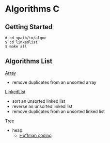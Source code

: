 # Algorithms C


## Getting Started

```
# cd <path/to/algo>
$ cd linkedlist
$ make all
```

## Algorithms List


[Array](./algos/array)

- remove duplicates from an unsorted array

[LinkedList](./algos/linkedlist)

- sort an unsorted linked list
- reverse an unsorted linked list
- remove duplicates from an unsorted linked list

Tree

- heap
  - [Huffman coding](./algos/tree/huffman)
